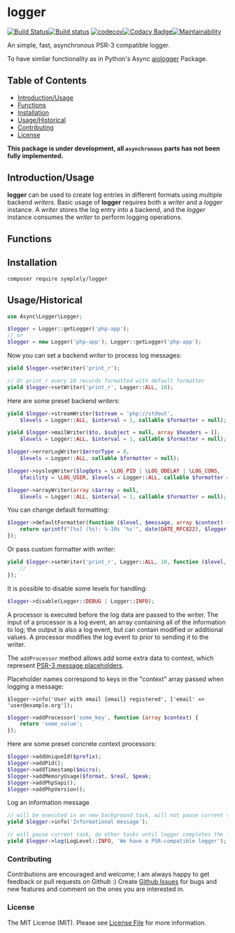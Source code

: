 # logger

[![Build Status](https://travis-ci.org/symplely/logger.svg?branch=master)](https://travis-ci.org/symplely/logger)[![Build status](https://ci.appveyor.com/api/projects/status/ixld601ogd71basw/branch/master?svg=true)](https://ci.appveyor.com/project/techno-express/logger-h3rri/branch/master)
[![codecov](https://codecov.io/gh/symplely/logger/branch/master/graph/badge.svg)](https://codecov.io/gh/symplely/logger)[![Codacy Badge](https://api.codacy.com/project/badge/Grade/639d7b9525414cb0abb22ebbe68379b5)](https://www.codacy.com/manual/techno-express/logger?utm_source=github.com&amp;utm_medium=referral&amp;utm_content=symplely/logger&amp;utm_campaign=Badge_Grade)[![Maintainability](https://api.codeclimate.com/v1/badges/7b4b5060e690092dc307/maintainability)](https://codeclimate.com/github/symplely/logger/maintainability)

An simple, fast, asynchronous PSR-3 compatible logger.

To have similar functionality as in Python's Async [aiologger](https://github.com/B2W-BIT/aiologger) Package.

## Table of Contents

* [Introduction/Usage](#introduction/usage)
* [Functions](#functions)
* [Installation](#installation)
* [Usage/Historical](#usage/historical)
* [Contributing](#contributing)
* [License](#license)

**This package is under development, all `asynchronous` parts has not been fully implemented.**

## Introduction/Usage

**logger** can be used to create log entries in different formats using multiple backend *writers*.
Basic usage of **logger** requires both a *writer* and a *logger* instance. A *writer* stores the log entry into a backend, and the *logger* instance consumes the *writer* to perform logging operations.

## Functions

## Installation

```text
composer require symplely/logger
```

## Usage/Historical

```php
use Async\Logger\Logger;

$logger = Logger::getLogger('php-app');
// or
$logger = new Logger('php-app'); Logger::getLogger('php-app');
```

Now you can set a backend *writer* to process log messages:

```php
yield $logger->setWriter('print_r');

// Or print_r every 10 records formatted with default formatter
yield $logger->setWriter('print_r', Logger::ALL, 10);
```

Here are some preset backend *writers*:

```php
yield $logger->streamWriter($stream = 'php://stdout',
    $levels = Logger::ALL, $interval = 1, callable $formatter = null);

yield $logger->mailWriter($to, $subject = null, array $headers = [],
    $levels = Logger::ALL, $interval = 1, callable $formatter = null);

$logger->errorLogWriter($errorType = 0,
    $levels = Logger::ALL, callable $formatter = null);

$logger->syslogWriter($logOpts = \LOG_PID | \LOG_ODELAY | \LOG_CONS,
    $facility = \LOG_USER, $levels = Logger::ALL, callable $formatter = null);

$logger->arrayWriter(array &$array = null,
    $levels = Logger::ALL, $interval = 1, callable $formatter = null);
```

You can change default formatting:

```php
$logger->defaultFormatter(function ($level, $message, array $context) {
    return sprintf("[%s] (%s): %-10s '%s'", date(DATE_RFC822), $logger->getName(), strtoupper($level), $message);
});
```

Or pass custom formatter with writer:

```php
yield $logger->setWriter('print_r', Logger::ALL, 10, function ($level, $message, array $context) {
    //
});
```

It is possible to disable some levels for handling:

```php
$logger->disable(Logger::DEBUG | Logger::INFO);
```

A processor is executed before the log data are passed to the writer. The input of a processor is a log event, an array containing all of the information to log; the output is also a log event, but can contain modified or additional values. A processor modifies the log event to prior to sending it to the writer.

The ```addProcessor``` method allows add some extra data to context, which represent [PSR-3 message placeholders](https://github.com/php-fig/fig-standards/blob/master/accepted/PSR-3-logger-interface.md#12-message).

Placeholder names correspond to keys in the "context" array passed when logging a message:

`$logger->info('User with email {email} registered', ['email' => 'user@example.org']);`

```php
$logger->addProcessor('some_key', function (array $context) {
    return 'some_value';
});
```

Here are some preset concrete context processors:

```php
$logger->addUniqueId($prefix);
$logger->addPid();
$logger->addTimestamp($micro);
$logger->addMemoryUsage($format, $real, $peak;
$logger->addPhpSapi();
$logger->addPhpVersion();
```

Log an information message

```php
// will be executed in an new background task, will not pause current task
yield $logger->info('Informational message');

// will pause current task, do other tasks until logger completes the log entry
yield $logger->log(LogLevel::INFO, 'We have a PSR-compatible logger');
```

### Contributing

Contributions are encouraged and welcome; I am always happy to get feedback or pull requests on Github :) Create [Github Issues](https://github.com/symplely/logger/issues) for bugs and new features and comment on the ones you are interested in.

### License

The MIT License (MIT). Please see [License File](LICENSE.md) for more information.
